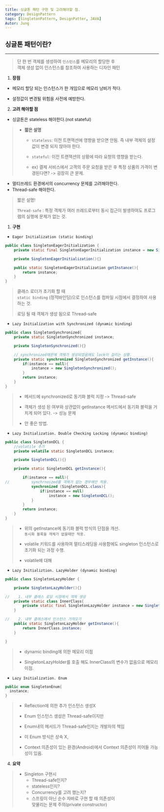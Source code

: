 ```yaml
---
title: 싱글톤 패턴 구현 및 고려해야할 점.
category: DesignPattern
tags: [SingletonPattern, DesignPatter, JAVA]
Autor: Jung
---
```


## **싱글톤 패턴이란?**

---

> 단 한 번 객체를 생성하여 `인스턴스`를 메모리의 할당한 후  
> 객체 생성 없이 인스턴스를 참조하여 사용하는 디자인 패턴

1. **장점**

- 메모리 할당 되는 인스턴스가 한 개임으로 메모리 낭비가 적다.

- 설정값이 변경될 위험을 사전에 예방한다.

2. **고려 해야할 점**

- 싱글톤은 stateless 해야한다.(not stateful)

> - **짧은 설명**
>
>   - `stateless`: 이전 트랜잭션에 영향을 받으면 안됨. 즉 내부 객체의 설정 값이 변경 되지 않아야 한다.
>
>   - `stateful`: 이전 트랜잭션의 상황에 따라 요청의 영향을 받는다.
>
>   - ex) 결제 서비스에서 고객의 주문 요청을 받은 후 특정 상품의 가격이 변경된다면? -> 굉장히 큰 문제.

- 멀티쓰레드 환경에서의 concurrency 문제를 고려해야한다.
- Thread-safe 해야한다.

> 짧은 설명!
>
> `Thread-safe` : 특정 객체가 여러 쓰레드로부터 동시 접근이 발생하여도 프로그램의 실행에 문제가 없는 것.

1. **구현**

- `Eager Initialization (static binding)`

```java
public class SingletonEagerInitialization {
    private static final SingletonEagerInitialization instance = new SingletonEagerInitialization();

    private SingletonEagerInitialization(){}

    public static SingletonEagerInitialization getInstance(){
        return instance;
    }
}
```

> 클래스 로더가 초기화 할 때  
> `static binding` (정적바인딩)으로
> 인스턴스를 컴파일 시점에서 결정하여 사용하는 것.
>
> 로딩 될 때 객체가 생성 됨으로 Thread-safe

- `Lazy Initialization with Synchronized (dynamic binding)`

```java
public class SingletonSynchronized{
    private static SingletonSynchronized instance;

    private SingletonSynchronized(){}

    // synchronized때문에 객체가 생성되었음에도 lock이 걸리는 상황.
    private static synchronized SingletonSynchronized getInstance(){
        if(instance == null){
            instance = new SingletonSynchronized();
        }
        return instance;
    }
}
```

> - 메서드에 synchronized로 동기화 블럭 지정 -> Thread-safe
>
> - 객체가 생성 된 여부와 상관없이 getInstance 메서드에서 동기화 블럭을 거치게 되어 있다. -> 성능 문제
>
> - 안 좋은 방법.

- `Lazy Initialization. Double Checking Locking (dynamic binding)`

```java
public class SingletonDCL {
    //volatile 추가
    private volatile static SingletonDCL instance;

    private SingletonDCL(){}

    private static SingletonDCL getInstance(){

        if(instance == null){
//          synchrnoized를 객체가 없는 경우에만 적용.
            synchronized (SingletonDCL.class){
                if(instance == null)
                    instance = new SingletonDCL();
            }
        }
        return instance;
    }
}
```

> - 위의 getInstance에 동기화 블럭 방식의 단점을 개선.  
>   `동시화 블록을 객체가 없을때만 적용.`
>
> - volatile 키워드를 사용하여 멀티스레딩을 사용함에도 singleton 인스턴스로 초기화 되는 과정 수행.
>
> - volatile에 대해

- `Lazy Initializtion. LazyHolder (dynamic binding)`

```java
public class SingletonLazyHolder {

    private SingletonLazyHolder(){}

//    1. 내부 클래스 로딩 시점에서 객체 생성
    private static class InnerClass{
        private static final SingletonLazyHolder instance = new SingletonLazyHolder();
    }

//    2. 내부 클래스에서 인스턴스 가져오기
    public static SingletonLazyHolder getInstance(){
        return InnerClass.instance;
    }

}

```

> - dynamic binding에 의한 메모리 이점
>
> - SingletonLazyHolder를 호출 해도 InnerClass의 변수가 없음으로 메모리 이점.

- `Lazy Initialization. Enum`

```java
public enum SingletonEnum{
  instance;
}
```

> - Reflection에 의한 추가 인스턴스 생성X
> - Enum 인스턴스 생성은 Thread-safe이지만
> - Enum내의 메서드가 Thread-safe인지는 개발자의 책임
>
> - 이 Enum 방식은 상속 X,
> - Context 의존성이 있는 환경(Android)에서
>   Context 의존성이 끼어들 가능성이 있음.

4. **요약**

> - Singleton 구현시
>   - Thread-safe인지?
>   - stateless인지?
>   - Concurrency를 고려 했는지?
>   - 스프링이 아닌 순수 자바로 구현 할 때 의존성이  
>     맞물리는 문제 주의(private constructor)
